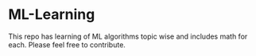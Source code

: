 # ML-Learning
This repo has learning of ML algorithms topic wise and includes math for each. Please feel free to contribute. 
